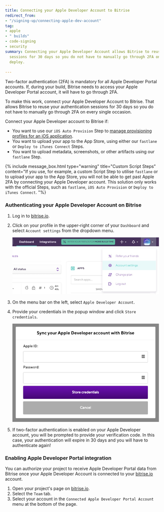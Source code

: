 ```yaml
---
title: Connecting your Apple Developer Account to Bitrise
redirect_from:
- "/signing-up/connecting-apple-dev-account"
tag:
- apple
- " builds"
- code-signing
- security
summary: Connecting your Apple Developer Account allows Bitrise to reuse your authentication
  sessions for 30 days so you do not have to manually go through 2FA on every iOS
  deploy.

---
```

Two-factor authentication (2FA) is mandatory for all Apple Developer Portal accounts. If, during your build, Bitrise needs to access your Apple Developer Portal account, it will have to go through 2FA.

To make this work, connect your Apple Developer Account to Bitrise. That allows Bitrise to reuse your authentication sessions for 30 days so you do not have to manually go through 2FA on every single occasion.

Connect your Apple Developer account to Bitrise if:

* You want to use our `iOS Auto Provision` Step to [manage provisioning profiles for an iOS application](/code-signing/ios-code-signing/ios-auto-provisioning/).
* You want to upload your app to the App Store, using either our `fastlane` or `Deploy to iTunes Connect` Steps.
* You want to upload metadata, screenshots, or other artifacts using our `fastlane` Step.

{% include message_box.html type="warning" title="Custom Script Steps" content="If you use, for example, a custom Script Step to utilise `fastlane` or to upload your app to the App Store, you will not be able to get past Apple 2FA by connecting your Apple Developer account. This solution only works with the official Steps, such as `fastlane`, `iOS Auto Provision` or `Deploy to iTunes Connect`. "%}

### Authenticating your Apple Developer Account on Bitrise

1. Log in to [bitrise.io](https://www.bitrise.io).
2. Click on your profile in the upper-right corner of your `Dashboard` and select `Account settings` from the dropdown menu.

   ![](/img/account-settings.jpg)
3. On the menu bar on the left, select `Apple Developer Account`.
4. Provide your credentials in the popup window and click `Store credentials`.

   ![](/img/apple-dev.png)
5. If two-factor authentication is enabled on your Apple Developer account, you will be prompted to provide your verification code. In this case, your authentication will expire in 30 days and you will have to authenticate again!

### Enabling Apple Developer Portal integration

You can authorize your project to receive Apple Developer Portal data from Bitrise once your Apple Developer Account is connected to your [bitrise.io](https://www.bitrise.io) account.

1. Open your project's page on [bitrise.io](https://www.bitrise.io).
2. Select the `Team` tab.
3. Select your account in the `Connected Apple Developer Portal Account` menu at the bottom of the page.